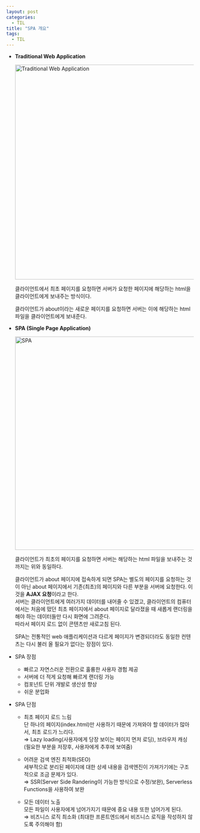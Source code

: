 ```yaml
---
layout: post
categories:
  - TIL
title: "SPA 개요"
tags:
  - TIL
---
```

- **Traditional Web Application**
  
  <img width="577" alt="Traditional Web Application" src="https://user-images.githubusercontent.com/77609591/223361843-ede80477-627c-49cd-983c-5217abfc40e6.png">
  
  클라이언트에서 최초 페이지를 요청하면 서버가 요청한 페이지에 해당하는 html을 클라이언트에게 보내주는 방식이다.
  
  클라이언트가 about이라는 새로운 페이지를 요청하면 서버는 이에 해당하는 html 파일을 클라이언트에게 보내준다.
    
- **SPA (Single Page Application)**
  
  <img width="573" alt="SPA" src="https://user-images.githubusercontent.com/77609591/223361867-579d035c-4e1b-4dd6-87b7-a73dc836b4f4.png">

  
  클라이언트가 최초의 페이지를 요청하면 서버는 해당하는 html 파일을 보내주는 것까지는 위와 동일하다.
  
  클라이언트가 about 페이지에 접속하게 되면 SPA는 별도의 페이지를 요청하는 것이 아닌 about 페이지에서 기존(최초)의 페이지와 다른 부분을 서버에 요청한다. 이것을 **AJAX 요청**이라고 한다.  
  서버는 클라이언트에게 여러가지 데이터를 내어줄 수 있겠고, 클라이언트의 컴퓨터에서는 처음에 떴던 최초 페이지에서 about 페이지로 달라졌을 때 새롭게 랜더링을 해야 하는 데이터들만 다시 화면에 그려준다.  
  따라서 페이지 로드 없이 콘텐츠만 새로고침 된다.
  
  SPA는 전통적인 web 애플리케이션과 다르게 페이지가 변경되더라도 동일한 컨텐츠는 다시 불러 올 필요가 없다는 장점이 있다.
    
- SPA 장점
  - 빠르고 자연스러운 전환으로 훌륭한 사용자 경험 제공
  - 서버에 더 적게 요청해 빠르게 랜더링 가능
  - 컴포넌트 단위 개발로 생산성 향상
  - 쉬운 분업화

- SPA 단점

  - 최초 페이지 로드 느림  
  단 하나의 페이지(index.html)만 사용하기 때문에 가져와야 할 데이터가 많아서, 최초 로드가 느리다.  
  ⇒ Lazy loading(사용자에게 당장 보이는 페이지 먼저 로딩), 브라우저 캐싱(필요한 부분을 저장후, 사용자에게 추후에 보여줌)

  - 어려운 검색 엔진 최적화(SEO)  
  세부적으로 분리된 페이지에 대한 상세 내용을 검색엔진이 가져가기에는 구조적으로 조금 문제가 있다.   
  ⇒ SSR(Server Side Randering이 가능한 방식으로 수정/보완), Serverless Functions을 사용하여 보완

  - 모든 데이터 노출   
  모든 파일이 사용자에게 넘어가지기 때문에 중요 내용 또한 넘어가게 된다.  
  ⇒ 비즈니스 로직 최소화 (최대한 프론트엔드에서 비즈니스 로직을 작성하지 않도록 주의해야 함)